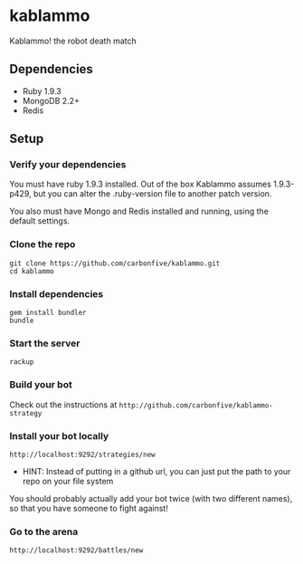 kablammo
========

Kablammo!  the robot death match


Dependencies
------------
* Ruby 1.9.3
* MongoDB 2.2+
* Redis

Setup
-----

### Verify your dependencies
You must have ruby 1.9.3 installed.  Out of the box Kablammo assumes 1.9.3-p429, but you can alter the .ruby-version file to another patch version.

You also must have Mongo and Redis installed and running, using the default settings.

### Clone the repo
```
git clone https://github.com/carbonfive/kablammo.git
cd kablammo
```

### Install dependencies
```
gem install bundler
bundle
```

### Start the server
```
rackup
```

### Build your bot
Check out the instructions at `http://github.com/carbonfive/kablammo-strategy`

### Install your bot locally
`http://localhost:9292/strategies/new`

- HINT: Instead of putting in a github url, you can just put the path to your repo on your file system

You should probably actually add your bot twice (with two different names), so that you have someone to fight against!

### Go to the arena
`http://localhost:9292/battles/new`
